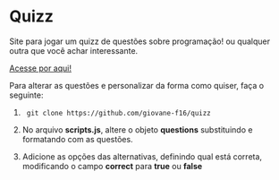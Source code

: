 # Quizz
Site para jogar um quizz de questões sobre programação! ou qualquer outra que você achar interessante.

[Acesse por aqui!](https://giovane-f16.github.io/quizz/)

Para alterar as questões e personalizar da forma como quiser, faça o seguinte:

1.      git clone https://github.com/giovane-f16/quizz


2. No arquivo **scripts.js**, altere o objeto **questions** substituindo e formatando com as questões.

3. Adicione as opções das alternativas, definindo qual está correta, modificando o campo **correct** para **true** ou **false**
